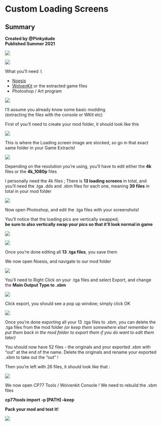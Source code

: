 # Custom Loading Screens

## Summary <a href="#summary" id="summary"></a>

**Created by @Pinkydude**\
**Published Summer 2021**

![](<../../.gitbook/assets/0 (1) (1)>)

![](<../../.gitbook/assets/1 (2)>)

What you’ll need :\


* [Noesis](https://richwhitehouse.com/index.php?content=inc\_projects.php\&showproject=91)
* [WolvenKit](https://github.com/WolvenKit/WolvenKit/releases) or the extracted game files
* Photoshop / Art program

![](../../.gitbook/assets/2)

I’ll assume you already know some basic modding\
(extracting the files with the console or WKit etc)

First of you’ll need to create your mod folder, it should look like this

![](../../.gitbook/assets/3)

This is where the Loading screen image are stocked, so go in that exact same folder in your Game Extracts!

![](<../../.gitbook/assets/4 (3)>)

Depending on the resolution you’re using, you’ll have to edit either the **4k** files or the **4k\_1080p** files

I personally need the 4k files ; There is **13 loading screens** in total, and you’ll need the .tga .dds and .xbm files for each one, meaning **39 files** in total in your mod folder

![](<../../.gitbook/assets/5 (3)>)

Now open Photoshop, and edit the .tga files with your screenshots!

You’ll notice that the loading pics are vertically swapped;\
**be sure to also vertically swap your pics so that it’ll look normal in game**

![](<../../.gitbook/assets/6 (3)>)

![](<../../.gitbook/assets/7 (2)>)

Once you’re done editing all **13 .tga files**, you save them

We now open Noesis, and navigate to our mod folder

![](<../../.gitbook/assets/8 (1)>)

You’ll need to Right Click on your .tga files and select Export, and change the **Main Output Type to .xbm**

![](<../../.gitbook/assets/9 (1)>)

Click export, you should see a pop up window; simply click OK

![](../../.gitbook/assets/10)

Once you’re done exporting all your 13 .tga files to .xbm, you can delete the .tga files from the mod folder _(or keep them somewhere else! remember to put them back in the mod folder to export them if you do want to edit them later)_

You should now have 52 files - the originals and your exported .xbm with “out” at the end of the name. Delete the originals and rename your exported .xbm to take out the “out” !

Then you’re left with 26 files, it should look like that :

![](../../.gitbook/assets/11)

We now open CP77 Tools / Wolvenkit Console ! We need to rebuild the .xbm files

**cp77tools import -p \[PATH] –keep**

**Pack your mod and test it!**

![](../../.gitbook/assets/12)
